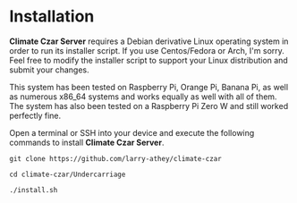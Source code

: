 # Installation

**Climate Czar Server** requires a Debian derivative Linux operating system in order to run its installer script. If you use Centos/Fedora or Arch, I'm sorry. Feel free to modify the installer script to support your Linux distribution and submit your changes.

This system has been tested on Raspberry Pi, Orange Pi, Banana Pi, as well as numerous x86_64 systems and works equally as well with all of them. The system has also been tested on a Raspberry Pi Zero W and still worked perfectly fine.

Open a terminal or SSH into your device and execute the following commands to install **Climate Czar Server**.

`git clone https://github.com/larry-athey/climate-czar`

`cd climate-czar/Undercarriage`

`./install.sh`
